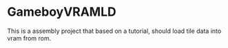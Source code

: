 # GameboyVRAMLD
This is a assembly project that based on a tutorial, should load tile data into vram from rom.
